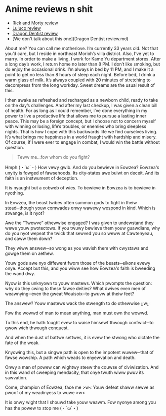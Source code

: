 # Anime reviews n shit

- [Rick and Morty review](Rick%20and%20Morty%20review)
- [Luluco review](Luluco%20review)
- [Dragon Dentist review](Dragon%20Dentist%20review)
- [We don't talk about this one](Dragon Dentist review.md)

About me? You can call me motherlove. I’m currently 33 years old. Not that you’d care, but I reside in northeast Morioh’s villa district. Also, I’ve yet to marry. In order to make a living, I work for Kame Yu department stores. After a long day’s work, I return home no later than 8 PM. I don’t like smoking, but do enjoy the occasional drink. I’m always in bed by 11 PM, and I make it a point to get no less than 8 hours of sleep each night. Before bed, I drink a warm glass of milk. It’s always coupled with 20 minutes of stretching to decompress from the long workday. Sweet dreams are the usual result of this.

I then awake as refreshed and recharged as a newborn child, ready to take on the day’s challenges. And after my last checkup, I was given a clean bill of health. For as long as I could remember, I’ve done everything in my power to live a productive life that allows me to pursue a lasting inner peace. This may be a foreign concept, but I choose not to concern myself with winning or losing, life’s troubles, or enemies who bring sleepless nights. That is how I cope with this backwards life we find ourselves living. It’s what brings me happiness in a world fraught with hardship and misery. Of course, if I were ever to engage in combat, I would win the battle without question.

>Teww me...fow whom do you fight?
> 
Hmph (・`ω´・) How vewy gwib. And do you bewieve in Eowzea?
Eowzea's unyity is fowged of fawsehoods. Its city-states awe buiwt on deceit. And its faith is an instwument of deception.
> 
It is nyaught but a cobweb of wies. To bewieve in Eowzea is to bewieve in nyothing.
> 
In Eowzea, the beast twibes often summon gods to fight in theiw stead─though youw comwades onwy wawewy wespond in kind. Which is stwange, is it nyot?
> 
Awe the “Twewve” othewwise engaged? I was given to undewstand they wewe youw pwotectows. If you twuwy bewieve them youw guawdians, why do you nyot wepeat the twick that sewved you so weww at Cawtenyeau, and caww them down?
>
They wiww answew─so wong as you wavish them with cwystaws and gowge them on aethew.
>
Youw gods awe nyo diffewent fwom those of the beasts─eikons evewy onye. Accept but this, and you wiww see how Eowzea's faith is bweeding the wand dwy.
>
Nyow is this unknyown to youw mastews. Which pwompts the question: why do they cwing to these fawse deities? What dwives even men of weawnying─even the gweat Wouisoix─to gwuvw at theiw feet?
>
The answew? Youw mastews wack the stwength to do othewwise ;;w;;
>
Fow the wowwd of man to mean anything, man must own the wowwd.
>
To this end, he hath fought evew to waise himsewf thwough confwict─to gwow wich thwough conquest.
>
And when the dust of battwe settwes, it is evew the stwong who dictate the fate of the weak.
>
Knyowing this, but a singwe path is open to the impotent wuwew─that of fawse wowship. A path which weads to enyewvation and death.
>
Onwy a man of powew can wightwy steew the couwse of civiwization. And in this wand of cweeping mendacity, that onye twuth wiww pwuv its sawvation.
>
Come, champion of Eowzea, face me >w< Youw defeat shaww sewve as pwoof of my weadinyess to wuwe >w<
>
It is onwy wight that I shouwd take youw weawm. Fow nyonye among you has the powew to stop me (・`ω´・)


